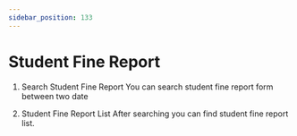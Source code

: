 ```yaml
---
sidebar_position: 133
---
```

 
# Student Fine Report
1. Search Student Fine Report
You can search student fine report form between two date

2. Student Fine Report List
After searching you can find student fine report list.